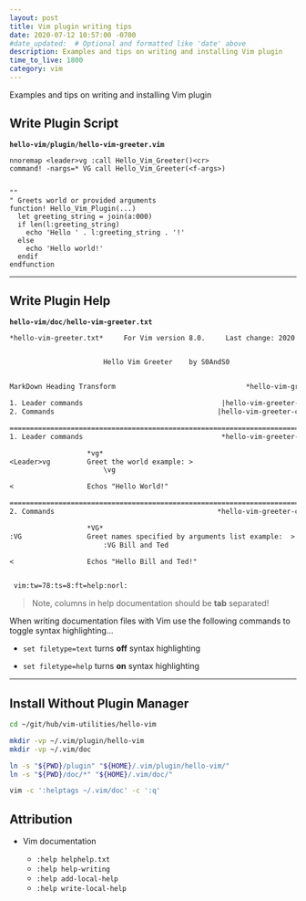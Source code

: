 ```yaml
---
layout: post
title: Vim plugin writing tips
date: 2020-07-12 10:57:00 -0700
#date_updated:  # Optional and formatted like 'date' above
description: Examples and tips on writing and installing Vim plugin
time_to_live: 1800
category: vim
---
```




Examples and tips on writing and installing Vim plugin


## Write Plugin Script
[heading__write_plugin_script]: #write-plugin-script


**`hello-vim/plugin/hello-vim-greeter.vim`**


```vim
nnoremap <leader>vg :call Hello_Vim_Greeter()<cr>
command! -nargs=* VG call Hello_Vim_Greeter(<f-args>)


""
" Greets world or provided arguments
function! Hello_Vim_Plugin(...)
  let greeting_string = join(a:000)
  if len(l:greeting_string)
    echo 'Hello ' . l:greeting_string . '!'
  else
    echo 'Hello world!'
  endif
endfunction
```


___


## Write Plugin Help
[heading__write_plugin_help]: #write_plugin_help


**`hello-vim/doc/hello-vim-greeter.txt`**


```txt
*hello-vim-greeter.txt*     For Vim version 8.0.     Last change: 2020 Jul 12


                       Hello Vim Greeter    by S0AndS0


MarkDown Heading Transform                                *hello-vim-greeter*

1. Leader commands                                  |hello-vim-greeter-leader|
2. Commands                                        |hello-vim-greeter-command|

==============================================================================
1. Leader commands                                  *hello-vim-greeter-leader*

                   *vg*
<Leader>vg         Greet the world example: >
                       \vg

<                  Echos "Hello World!"

==============================================================================
2. Commands                                        *hello-vim-greeter-command*

                   *VG*
:VG                Greet names specified by arguments list example:  >
                       :VG Bill and Ted

<                  Echos "Hello Bill and Ted!"


 vim:tw=78:ts=8:ft=help:norl:
```


> Note, columns in help documentation should be **tab** separated!


When writing documentation files with Vim use the following commands to toggle syntax highlighting...


- `set filetype=text` turns **off** syntax highlighting

- `set filetype=help` turns **on** syntax highlighting


___


## Install Without Plugin Manager
[heading__install_without_plugin_manager]: #install-without-plugin-manager


```bash
cd ~/git/hub/vim-utilities/hello-vim

mkdir -vp ~/.vim/plugin/hello-vim
mkdir -vp ~/.vim/doc

ln -s "${PWD}/plugin" "${HOME}/.vim/plugin/hello-vim/"
ln -s "${PWD}/doc/*" "${HOME}/.vim/doc/"

vim -c ':helptags ~/.vim/doc' -c ':q'
```


## Attribution
[heading__attribution]: #attribution


- Vim documentation

  - `:help helphelp.txt`
  - `:help help-writing`
  - `:help add-local-help`
  - `:help write-local-help`
